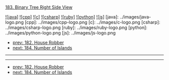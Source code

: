 [183. Binary Tree Right Side View](https://leetcode.com/problems/binary-tree-right-side-view/)

[![java]](../java/183-binary-tree-right-side-view.md)
[![cpp]](../cpp/183-binary-tree-right-side-view.md)
[![c]](../c/183-binary-tree-right-side-view.md)
[![csharp]](../csharp/183-binary-tree-right-side-view.md)
[![ruby]](../ruby/183-binary-tree-right-side-view.md)
[![python]](../python/183-binary-tree-right-side-view.md)
[![js]](../js/183-binary-tree-right-side-view.md)
[java]: ../images/java-logo.png
[cpp]: ../images/cpp-logo.png
[c]: ../images/c-logo.png
[csharp]: ../images/csharp-logo.png
[ruby]: ../images/ruby-logo.png
[python]: ../images/python-logo.png
[js]: ../images/js-logo.png

- [prev: 182. House Robber](182-house-robber.md)
- [next: 184. Number of Islands](184-number-of-islands.md)

---


---

- [prev: 182. House Robber](182-house-robber.md)
- [next: 184. Number of Islands](184-number-of-islands.md)
